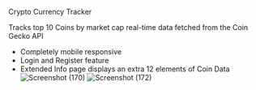 Crypto Currency Tracker

Tracks top 10 Coins by market cap real-time data fetched from the Coin Gecko API
* Completely mobile responsive
* Login and Register feature
* Extended Info page displays an extra 12 elements of Coin Data 
![Screenshot (170)](https://user-images.githubusercontent.com/114370453/192972235-31d0d9a1-9a2c-4522-9130-78cdb7451761.png)
![Screenshot (172)](https://user-images.githubusercontent.com/114370453/192973444-2cd73aa1-6df4-4f09-88df-a06a89910f3c.png)
